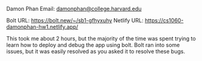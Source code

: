 Damon Phan
Email: damonphan@college.harvard.edu

Bolt URL: https://bolt.new/~/sb1-gfhyxuhy 
Netlify URL: https://cs1060-damonphan-hw1.netlify.app/ 

This took me about 2 hours, but the majority of the time was spent trying to learn how to deploy and debug the app using bolt. Bolt ran into some issues, but it was easily resolved as you asked it to resolve these bugs. 